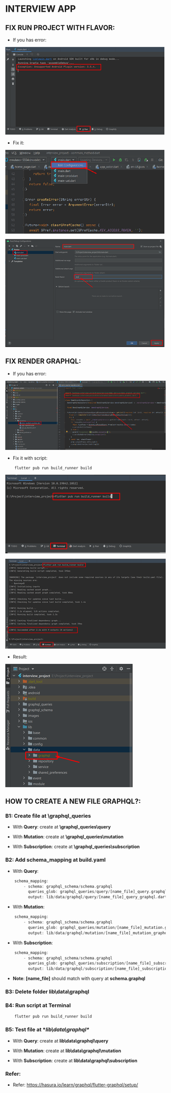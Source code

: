 # INTERVIEW APP

## FIX RUN PROJECT WITH FLAVOR:

* If you has error:

![Error_Run](https://github.com/huubao2309/interview_project/blob/main/images/error_run.png)

* Fix it:

![Change_config](https://github.com/huubao2309/interview_project/blob/main/images/edit_config.png)

![fix_error](https://github.com/huubao2309/interview_project/blob/main/images/fix_error.png)


## FIX RENDER GRAPHQL:

* If you has error:

![error_graphql](https://github.com/huubao2309/interview_project/blob/main/images/graphql/error_graphql.png)

* Fix it with script:

```dart
	flutter pub run build_runner build
```

![run_script](https://github.com/huubao2309/interview_project/blob/main/images/graphql/run_script.png)

![run_script_success](https://github.com/huubao2309/interview_project/blob/main/images/graphql/run_script_success.png)

* Result:

![show_data_folder](https://github.com/huubao2309/interview_project/blob/main/images/graphql/show_data_folder.png)


## HOW TO CREATE A NEW FILE GRAPHQL?:

### B1: Create file at **\graphql_queries**

- With **Query**: create at **\graphql_queries\query**

- With **Mutation**: create at **\graphql_queries\mutation**

- With **Subscription**: create at **\graphql_queries\subscription**


### B2: Add **schema_mapping** at **build.yaml**

- With **Query**:

```dart
	schema_mapping:
		- schema: graphql_schema/schema.graphql
		  queries_glob: graphql_queries/query/[name_file]_query.graphql
		  output: lib/data/graphql/query/[name_file]_query_graphql.dart
```	

- With **Mutation**:

```dart
	schema_mapping:
		- schema: graphql_schema/schema.graphql
		  queries_glob: graphql_queries/mutation/[name_file]_mutation.graphql
		  output: lib/data/graphql/mutation/[name_file]_mutation_graphql.dart
```	

- With **Subscription**:

```dart
	schema_mapping:
		- schema: graphql_schema/schema.graphql
		  queries_glob: graphql_queries/subscription/[name_file]_subscription.graphql
		  output: lib/data/graphql/subscription/[name_file]_subscription_graphql.dart
```	

- **Note**: **[name_file]** should match with query at **schema.graphql**

### B3: Delete folder **lib\data\graphql**

### B4: Run script at Terminal

```dart
	flutter pub run build_runner build
```

### B5: Test file at **lib\data\graphql\**

- With **Query**: create at **lib\data\graphql\query**

- With **Mutation**: create at **lib\data\graphql\mutation**

- With **Subscription**: create at **lib\data\graphql\subscription**

### Refer:
- Refer: https://hasura.io/learn/graphql/flutter-graphql/setup/

